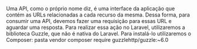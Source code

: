 
Uma API, como o próprio nome diz, é uma interface da aplicação que contém as URLs relacionadas a cada recurso da mesma. Dessa forma, para consumir uma API, devemos fazer uma requisição para essas URL e aguardar uma resposta. Para realizar essa ação no Laravel, utilizaremos a biblioteca Guzzle, que não é nativa do Laravel. Para instalá-lo utilizaremos o Composer: pasta vendor
composer require guzzlehttp/guzzle:~6.0